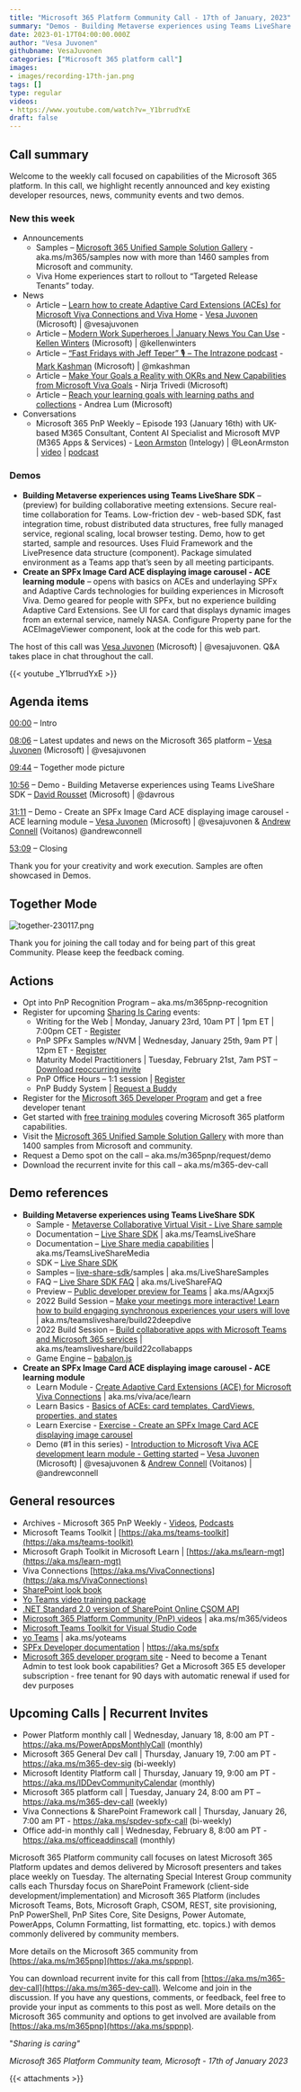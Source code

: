 ```yaml
---
title: "Microsoft 365 Platform Community Call - 17th of January, 2023"  
summary: "Demos - Building Metaverse experiences using Teams LiveShare SDK and Create an SPFx Image Card ACE displaying image carousel - ACE learning module. Delivered 5 articles and 1 conversation in the last 7 days."
date: 2023-01-17T04:00:00.000Z
author: "Vesa Juvonen"
githubname: VesaJuvonen
categories: ["Microsoft 365 platform call"]
images:
- images/recording-17th-jan.png
tags: []
type: regular
videos:
- https://www.youtube.com/watch?v=_Y1brrudYxE
draft: false
---
```


## Call summary

Welcome to the weekly call focused on capabilities of the Microsoft 365 platform.  In this call, we highlight recently announced and key existing developer resources, news, community events and two demos. 

### New this week

* Announcements
    * Samples – [Microsoft 365 Unified Sample Solution Gallery](https://adoption.microsoft.com/sample-solution-gallery) - aka.ms/m365/samples now with more than 1460 samples from Microsoft and community.
    * Viva Home experiences start to rollout to “Targeted Release Tenants” today.
* News
    * Article – [Learn how to create Adaptive Card Extensions (ACEs) for Microsoft Viva Connections and Viva Home](https://devblogs.microsoft.com/microsoft365dev/learn-how-to-create-adaptive-card-extensions-aces-for-microsoft-viva-connections-and-viva-home/) - [Vesa Juvonen](https://twitter.com/vesajuvonen) (Microsoft) \| @vesajuvonen
    * Article – [Modern Work Superheroes \| January News You Can Use](https://techcommunity.microsoft.com/t5/microsoft-teams-blog/modern-work-superheroes-january-news-you-can-use/ba-p/3713852) - [Kellen Winters](https://twitter.com/kellenwinters) (Microsoft) \| @kellenwinters
    * Article – [“Fast Fridays with Jeff Teper” 🎙 – The Intrazone podcast](https://techcommunity.microsoft.com/t5/microsoft-sharepoint-blog/fast-fridays-with-jeff-teper-the-intrazone-podcast/ba-p/3707656) - [Mark Kashman](https://twitter.com/mkashman) (Microsoft) \| @mkashman
    * Article – [Make Your Goals a Reality with OKRs and New Capabilities from Microsoft Viva Goals](https://techcommunity.microsoft.com/t5/microsoft-viva-blog/make-your-goals-a-reality-with-okrs-and-new-capabilities-from/ba-p/3711899) - Nirja Trivedi (Microsoft)
    * Article – [Reach your learning goals with learning paths and collections](https://techcommunity.microsoft.com/t5/microsoft-viva-blog/reach-your-learning-goals-with-learning-paths-and-collections/ba-p/3710763) - Andrea Lum (Microsoft)
* Conversations
    * Microsoft 365 PnP Weekly – Episode 193 (January 16th) with UK-based M365 Consultant, Content AI Specialist and Microsoft MVP (M365 Apps & Services) - [Leon Armston](https://twitter.com/LeonArmston) (Intelogy) \| @LeonArmston \| [video](https://pnp.github.io/blog/microsoft-365-pnp-weekly/episode-193/) \| [podcast](https://www.podbean.com/eas/pb-z33y6-1365f69)

### Demos

* **Building Metaverse experiences using Teams LiveShare SDK** – (preview) for building collaborative meeting extensions. Secure real-time collaboration for Teams. Low-friction dev - web-based SDK, fast integration time, robust distributed data structures, free fully managed service, regional scaling, local browser testing. Demo, how to get started, sample and resources. Uses Fluid Framework and the LivePresence data structure (component). Package simulated environment as a Teams app that’s seen by all meeting participants.
* **Create an SPFx Image Card ACE displaying image carousel - ACE learning module** – opens with basics on ACEs and underlaying SPFx and Adaptive Cards technologies for building experiences in Microsoft Viva. Demo geared for people with SPFx, but no experience building Adaptive Card Extensions. See UI for card that displays dynamic images from an external service, namely NASA. Configure Property pane for the ACEImageViewer component, look at the code for this web part.

The host of this call was [Vesa Juvonen](http://twitter.com/vesajuvonen) (Microsoft) \| @vesajuvonen. Q&A takes place in chat throughout the call.

{{< youtube _Y1brrudYxE >}}

## Agenda items

[00:00](https://youtu.be/_Y1brrudYxE?t=0) – Intro

[08:06](https://youtu.be/_Y1brrudYxE?t=486) – Latest updates and news on the Microsoft 365 platform – [Vesa Juvonen](http://twitter.com/vesajuvonen) (Microsoft) \| @vesajuvonen

[09:44](https://youtu.be/_Y1brrudYxE?t=584) – Together mode picture

[10:56](https://youtu.be/_Y1brrudYxE?t=656) – Demo - Building Metaverse experiences using Teams LiveShare SDK – [David Rousset](https://twitter.com/davrous) (Microsoft) \| @davrous

[31:11](https://youtu.be/_Y1brrudYxE?t=1871) – Demo - Create an SPFx Image Card ACE displaying image carousel - ACE learning module – [Vesa Juvonen](https://twitter.com/vesajuvonen) (Microsoft) \| @vesajuvonen & [Andrew Connell](https://twitter.com/andrewconnell) (Voitanos) @andrewconnell

[53:09](https://youtu.be/_Y1brrudYxE?t=3189) – Closing

Thank you for your creativity and work execution. Samples are often showcased in Demos.

## Together Mode

![together-230117.png](images/together-230117.png)

Thank you for joining the call today and for being part of this great Community.  Please keep the feedback coming.

## Actions

* Opt into PnP Recognition Program – aka.ms/m365pnp-recognition
* Register for upcoming [Sharing Is Caring](https://pnp.github.io/sharing-is-caring/) events:
    * Writing for the Web \| Monday, January 23rd, 10am PT \| 1pm ET \| 7:00pm CET - [Register](https://forms.office.com/pages/responsepage.aspx?id=KtIy2vgLW0SOgZbwvQuRaXDXyCl9DkBHq4A2OG7uLpdUMFNPNFMyUk9CNFROUjJWTFFGSzdJV0czVC4u)
    * PnP SPFx Samples w/NVM \| Wednesday, January 25th, 9am PT \| 12pm ET - [Register](https://forms.office.com/pages/responsepage.aspx?id=KtIy2vgLW0SOgZbwvQuRaXDXyCl9DkBHq4A2OG7uLpdUNEE2SUdTOU1UOEtCTFU3MlM1SERDMlNVNi4u)
    * Maturity Model Practitioners \| Tuesday, February 21st, 7am PST – [Download reoccurring invite](https://aka.ms/mm4m365/invite)
    * PnP Office Hours – 1:1 session \| [Register](https://outlook.office365.com/owa/calendar/PnPSharingisCaring@warner.digital/bookings/)
    * PnP Buddy System \| [Request a Buddy](https://forms.office.com/Pages/ResponsePage.aspx?id=KtIy2vgLW0SOgZbwvQuRaXDXyCl9DkBHq4A2OG7uLpdUMjRRUVg4NElZUUJLTEY1TVVSVDJFRFpLRS4u)
* Register for the [Microsoft 365 Developer Program](https://aka.ms/m365/devprogram) and get a free developer tenant
* Get started with [free training modules](https://aka.ms/m365/dev/learn) covering Microsoft 365 platform capabilities.
* Visit the [Microsoft 365 Unified Sample Solution Gallery](https://adoption.microsoft.com/sample-solution-gallery) with more than 1400 samples from Microsoft and community.
* Request a Demo spot on the call – aka.ms/m365pnp/request/demo
* Download the recurrent invite for this call – aka.ms/m365-dev-call

## Demo references

* **Building Metaverse experiences using Teams LiveShare SDK**
    * Sample - [Metaverse Collaborative Virtual Visit - Live Share sample](https://github.com/davrous/metaverseliveshare)
    * Documentation – [Live Share SDK](https://learn.microsoft.com/microsoftteams/platform/apps-in-teams-meetings/teams-live-share-overview) \| aka.ms/TeamsLiveShare
    * Documentation – [Live Share media capabilities](https://learn.microsoft.com/microsoftteams/platform/apps-in-teams-meetings/teams-live-share-media-capabilities) \| aka.ms/TeamsLiveShareMedia
    * SDK – [Live Share SDK](https://github.com/microsoft/live-share-sdk)
    * Samples – [live-share-sdk](https://github.com/microsoft/live-share-sdk/tree/main/samples)/samples \| aka.ms/LiveShareSamples
    * FAQ – [Live Share SDK FAQ](https://learn.microsoft.com/microsoftteams/platform/apps-in-teams-meetings/teams-live-share-faq) \| aka.ms/LiveShareFAQ
    * Preview – [Public developer preview for Teams](https://learn.microsoft.com/microsoftteams/platform/resources/dev-preview/developer-preview-intro) \| aka.ms/AAgxxj5
    * 2022 Build Session – [Make your meetings more interactive! Learn how to build engaging synchronous experiences your users will love](https://mybuild.microsoft.com/en-US/sessions/d70a4676-b170-4f4b-aba4-24e9037f8667?source=sessions) \| aka.ms/teamsliveshare/build22deepdive
    * 2022 Build Session – [Build collaborative apps with Microsoft Teams and Microsoft 365 services](https://mybuild.microsoft.com/en-US/sessions/5ff4ebc7-c631-4a67-9a47-279539b07d09?source=sessions) \| aka.ms/teamsliveshare/build22collabapps
    * Game Engine – [babalon.js](https://www.babylonjs.com/)
* **Create an SPFx Image Card ACE displaying image carousel - ACE learning module**
    * Learn Module - [Create Adaptive Card Extensions (ACE) for Microsoft Viva Connections](https://learn.microsoft.com/training/modules/sharepoint-spfx-adaptive-card-extension-card-types/) \| aka.ms/viva/ace/learn
    * Learn Basics - [Basics of ACEs: card templates, CardViews, properties, and states](https://learn.microsoft.com/training/modules/sharepoint-spfx-adaptive-card-extension-card-types/2-adaptive-card-extension-basics)
    * Learn Exercise - [Exercise - Create an SPFx Image Card ACE displaying image carousel](https://learn.microsoft.com/training/modules/sharepoint-spfx-adaptive-card-extension-card-types/5-exercise-ace-image-card)
    * Demo (\#1 in this series) - [Introduction to Microsoft Viva ACE development learn module - Getting started](https://youtu.be/vCFnqq690p8?t=2200) – [Vesa Juvonen](https://twitter.com/vesajuvonen) (Microsoft) \| @vesajuvonen & [Andrew Connell](https://twitter.com/andrewconnell) (Voitanos) \| @andrewconnell

## General resources

* Archives - Microsoft 365 PnP Weekly - [Videos](https://www.youtube.com/playlist?list=PLR9nK3mnD-OVYI-St_CBiFfuL4CZbBpkC), [Podcasts](https://pnpweekly.podbean.com/)
* Microsoft Teams Toolkit | [https://aka.ms/teams-toolkit](https://aka.ms/teams-toolkit)
* Microsoft Graph Toolkit in Microsoft Learn | [https://aka.ms/learn-mgt](https://aka.ms/learn-mgt)
* Viva Connections [https://aka.ms/VivaConnections](https://aka.ms/VivaConnections)
* [SharePoint look book](https://lookbook.microsoft.com/?WT.mc_id=m365-24198-cxa)
* [Yo Teams video training package](https://aka.ms/yoteams-training)
* [.NET Standard 2.0 version of SharePoint Online CSOM API](https://developer.microsoft.com/microsoft-365/blogs/net-standard-version-of-sharepoint-online-csom-apis?WT.mc_id=m365-24198-cxa)
* [Microsoft 365 Platform Community (PnP) videos](https://aka.ms/m365/videos) | aka.ms/m365/videos
* [Microsoft Teams Toolkit for Visual Studio Code](https://marketplace.visualstudio.com/items?itemName=TeamsDevApp.ms-teams-vscode-extension)
* [yo Teams](https://aka.ms/yoteams) | aka.ms/yoteams
* [SPFx Developer documentation](https://aka.ms/spfx) | <https://aka.ms/spfx>
* [Microsoft 365 developer program site](https://developer.microsoft.com/office/dev-program?WT.mc_id=m365-24198-cxa) - Need to become a Tenant Admin to test look book capabilities? Get a Microsoft 365 E5 developer subscription - free tenant for 90 days with automatic renewal if used for dev purposes

## Upcoming Calls | Recurrent Invites

* Power Platform monthly call \| Wednesday, January 18, 8:00 am PT - <https://aka.ms/PowerAppsMonthlyCall> (monthly)
* Microsoft 365 General Dev call \| Thursday, January 19, 7:00 am PT - <https://aka.ms/m365-dev-sig> (bi-weekly)
* Microsoft Identity Platform call \| Thursday, January 19, 9:00 am PT - <https://aka.ms/IDDevCommunityCalendar> (monthly)
* Microsoft 365 platform call \| Tuesday, January 24, 8:00 am PT – <https://aka.ms/m365-dev-call> (weekly)
* Viva Connections & SharePoint Framework call \| Thursday, January 26, 7:00 am PT - <https://aka.ms/spdev-spfx-call> (bi-weekly)
* Office add-in monthly call \| Wednesday, February 8, 8:00 am PT - <https://aka.ms/officeaddinscall> (monthly)

Microsoft 365 Platform community call focuses on latest Microsoft 365 Platform updates and demos delivered by Microsoft presenters and takes place weekly on Tuesday.  The alternating Special Interest Group community calls each Thursday focus on SharePoint Framework (client-side development/implementation) and Microsoft 365 Platform (includes Microsoft Teams, Bots, Microsoft Graph, CSOM, REST, site provisioning, PnP PowerShell, PnP Sites Core, Site Designs, Power Automate, PowerApps, Column Formatting, list formatting, etc. topics.) with demos commonly delivered by community members.

More details on the Microsoft 365 community from [https://aka.ms/m365pnp](https://aka.ms/sppnp).

You can download recurrent invite for this call from [https://aka.ms/m365-dev-call](https://aka.ms/m365-dev-call).  Welcome and join in the discussion. If you have any questions, comments, or feedback, feel free to provide your input as comments to this post as well. More details on the Microsoft 365 community and options to get involved are available from [https://aka.ms/m365pnp](https://aka.ms/sppnp).


&quot;_Sharing is caring&quot;_

_Microsoft 365 Platform Community team, Microsoft - 17th of January 2023_

{{< attachments >}}
